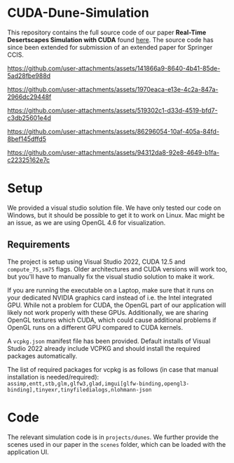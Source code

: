 # CUDA-Dune-Simulation
This repository contains the full source code of our paper **Real-Time Desertscapes Simulation with CUDA** found [here](https://www.scitepress.org/PublicationsDetail.aspx?ID=dywC2RBocrQ=&t=1).
The source code has since been extended for submission of an extended paper for Springer CCIS.



https://github.com/user-attachments/assets/141866a9-8640-4b41-85de-5ad28fbe988d


https://github.com/user-attachments/assets/1970eaca-e13e-4c2a-847a-2966dc29448f


https://github.com/user-attachments/assets/519302c1-d33d-4519-bfd7-c3db25601e4d


https://github.com/user-attachments/assets/86296054-10af-405a-84fd-8bef145dffd5


https://github.com/user-attachments/assets/94312da8-92e8-4649-b1fa-c22325162e7c







# Setup
We provided a visual studio solution file. We have only tested our code on Windows, but it should be possible to get it to work on Linux. Mac might be an issue, as we are using OpenGL 4.6 for visualization.
## Requirements
The project is setup using Visual Studio 2022, CUDA 12.5 and `compute_75,sm75` flags. Older architectures and CUDA versions will work too, but you'll have to manually fix the visual studio solution to make it work.

If you are running the executable on a Laptop, make sure that it runs on your dedicated NVIDIA graphics card instead of i.e. the Intel integrated GPU. While not a problem for CUDA, the OpenGL part of our application will likely not work properly with these GPUs. Additionally,
we are sharing OpenGL textures which CUDA, which could cause additional problems if OpenGL runs on a different GPU compared to CUDA kernels.

A `vcpkg.json` manifest file has been provided. Default installs of Visual Studio 2022 already include VCPKG and should install the required packages automatically.

The list of required packages for vcpkg is as follows (in case that manual installation is needed/required):
`assimp,entt,stb,glm,glfw3,glad,imgui[glfw-binding,opengl3-binding],tinyexr,tinyfiledialogs,nlohmann-json`

# Code
The relevant simulation code is in `projects/dunes`. We further provide the scenes used in our paper in the `scenes` folder, which can be loaded with the application UI.
